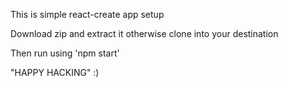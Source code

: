 This is simple react-create app setup 

Download zip and extract it otherwise clone into your destination

Then run using 'npm start' 

"HAPPY HACKING" :)
